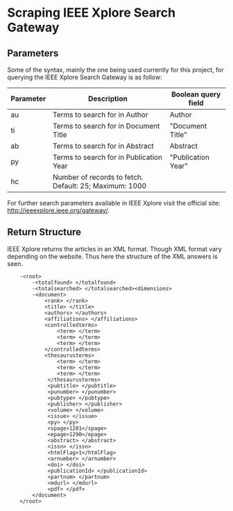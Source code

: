 Scraping IEEE Xplore Search Gateway
===================================

Parameters
----------
Some of the syntax, mainly the one being used currently for this project,
for querying the IEEE Xplore Search Gateway is as follow:

|Parameter| Description                 | Boolean query field|
|---------|-----------------------------|--------------------|
| au      |Terms to search for in Author|Author              |
| ti      |Terms to search for in Document Title|"Document Title"|
| ab      |Terms to search for in Abstract|Abstract          |
| py      |Terms to search for in Publication Year|"Publication Year"|
| hc      |Number of records to fetch. Default: 25; Maximum: 1000|   |

For further search parameters available in IEEE Xplore visit the
official site: http://ieeexplore.ieee.org/gateway/.

Return Structure
----------------

IEEE Xplore returns the articles in an XML format. Though XML format vary
depending on the website. Thus here the structure of the XML answers is
seen. 

        -<root>
            -<totalfound> </totalfound>
            -<totalsearched> </totalsearched><dimensions>
            -<document> 
                <rank> </rank>
                <title> </title>
                <authors> </authors>
                <affiliations> </affiliations>
                <controlledterms>
                    <term> </term>
                    <term> </term>
                    <term> </term>
                </controlledterms>
                <thesaurusterms>                      
                    <term> </term>
                    <term> </term>
                    <term> </term>
                 </thesaurusterms>
                 <pubtitle> </pubtitle>
                 <punumber> </punumber>
                 <pubtype> </pubtype>
                 <publisher> </publisher>
                 <volume> </volume>
                 <issue> </issue>
                 <py> </py>
                 <spage>1281</spage>
                 <epage>1290</epage>
                 <abstract> </abstract>
                 <issn> </issn>
                 <htmlFlag>1</htmlFlag>
                 <arnumber> </arnumber>
                 <doi> </doi>
                 <publicationId> </publicationId>
                 <partnum> </partnum>
                 <mdurl> </mdurl>
                 <pdf> </pdf>
            </document>
        </root>